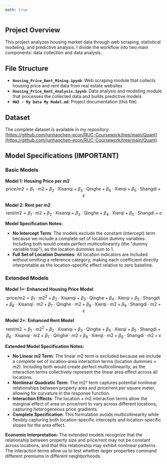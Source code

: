 ```yaml
---
math: true
---
```


## Project Overview
This project analyzes housing market data through web scraping, statistical modeling, and predictive analysis. I divide the workflow into two main components: data collection and data analysis.

## File Structure
- **`Housing_Price_Rent_Mining.ipynb`**: Web scraping module that collects housing price and rent data from real estate websites
- **`Housing_Price_Rent_Analysis.ipynb`**: Data analysis and modeling module that processes the collected data and builds predictive models
- **`HW3 - My Data My Model.md`**: Project documentation (this file)

## Dataset
The complete dataset is available in my repository: [https://github.com/junhaochen-econ/RUC-Coursework/tree/main/Quant](https://github.com/junhaochen-econ/RUC-Coursework/tree/main/Quant)

## Model Specifications (IMPORTANT)

### Basic Models

**Model 1: Housing Price per m2**
$$
\text{price/m2} = \beta_{1} \cdot \text{m2} + \beta_{2} \cdot \text{Xisanqi} + \beta_{3} \cdot \text{Qinghe} + \beta_{4} \cdot \text{Xierqi} + \beta_{5} \cdot \text{Shangdi} + \varepsilon
$$

**Model 2: Rent per m2**
$$
\text{rent/m2} = \beta_{1} \cdot \text{m2} + \beta_{2} \cdot \text{Xisanqi} + \beta_{3} \cdot \text{Qinghe} + \beta_{4} \cdot \text{Xierqi} + \beta_{5} \cdot \text{Shangdi} + \varepsilon
$$

**Model Specification Notes:**
- **No Intercept Term**: The models exclude the constant (intercept) term because we include a complete set of location dummy variables. Including both would create perfect multicollinearity (the "dummy variable trap"), as the location dummies sum to 1.
- **Full Set of Location Dummies**: All location indicators are included without omitting a reference category, making each coefficient directly interpretable as the location-specific effect relative to zero baseline.

### Extended Models

**Model 1+: Enhanced Housing Price Model**
$$
\text{price/m2} = \beta_{1} \cdot \text{m2}^2 + \beta_{2} \cdot \text{Xisanqi} + \beta_{3} \cdot \text{Qinghe} + \beta_{4} \cdot \text{Xierqi} + \beta_{5} \cdot \text{Shangdi} + \beta_{6} \cdot \text{Xisanqi} \cdot \text{m2} + \beta_{7} \cdot \text{Qinghe} \cdot \text{m2} + \beta_{8} \cdot \text{Xierqi} \cdot \text{m2} + \beta_{9} \cdot \text{Shangdi} \cdot \text{m2} + \varepsilon
$$

**Model 2+: Enhanced Rent Model**
$$
\text{rent/m2} = \beta_{1} \cdot \text{m2}^2 + \beta_{2} \cdot \text{Xisanqi} + \beta_{3} \cdot \text{Qinghe} + \beta_{4} \cdot \text{Xierqi} + \beta_{5} \cdot \text{Shangdi} + \beta_{6} \cdot \text{Xisanqi} \cdot \text{m2} + \beta_{7} \cdot \text{Qinghe} \cdot \text{m2} + \beta_{8} \cdot \text{Xierqi} \cdot \text{m2} + \beta_{9} \cdot \text{Shangdi} \cdot \text{m2} + \varepsilon
$$

**Extended Model Specification Notes:**
- **No Linear m2 Term**: The linear m2 term is excluded because we include a complete set of location-area interaction terms (location dummies × m2). Including both would create perfect multicollinearity, as the interaction terms collectively represent the linear area effect across all locations.
- **Nonlinear Quadratic Term**: The m2² term captures potential nonlinear relationships between property area and price/rent per square meter, allowing for curvature in the response function.
- **Interaction Effects**: The location × m2 interaction terms allow the marginal effect of area on price/rent to vary across different locations, capturing heterogeneous price gradients.
- **Complete Specification**: This formulation avoids multicollinearity while flexibly capturing both location-specific intercepts and location-specific slopes for the area effect.

**Economic Interpretation:**
The extended models recognize that the relationship between property size and price/rent may not be constant across locations, and that this relationship may exhibit nonlinear patterns. The interaction terms allow us to test whether larger properties command different premiums in different neighborhoods.